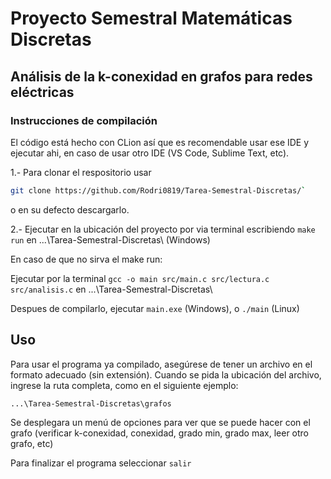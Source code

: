 # Proyecto Semestral Matemáticas Discretas 
## Análisis de la k-conexidad en grafos para redes eléctricas

### Instrucciones de compilación 

El código está hecho con CLion así que es recomendable usar ese IDE y ejecutar ahi, en caso de usar otro IDE (VS Code, Sublime Text, etc).

1.- Para clonar el respositorio usar
```bash
git clone https://github.com/Rodri0819/Tarea-Semestral-Discretas/`
```
o en su defecto descargarlo.

2.- Ejecutar en la ubicación del proyecto por via terminal escribiendo `make run` en ...\Tarea-Semestral-Discretas\ (Windows)

En caso de que no sirva el make run:

Ejecutar por la terminal `gcc -o main src/main.c src/lectura.c src/analisis.c` en ...\Tarea-Semestral-Discretas\

Despues de compilarlo, ejecutar `main.exe` (Windows), o `./main` (Linux)

## Uso
Para usar el programa ya compilado, asegúrese de tener un archivo en el formato adecuado (sin extensión). Cuando se pida la ubicación del archivo, ingrese la ruta completa, como en el siguiente ejemplo:

`...\Tarea-Semestral-Discretas\grafos`

Se desplegara un menú de opciones para ver que se puede hacer con el grafo (verificar k-conexidad, conexidad, grado min, grado max, leer otro grafo, etc)

Para finalizar el programa seleccionar `salir`

